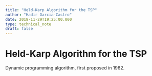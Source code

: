 ```yaml
---
title: "Held-Karp Algorithm for the TSP"
author: "Hadir Garcia-Castro"
date: 2018-11-29T19:25:00.000
type: technical_note
draft: false
---
```

# Held-Karp Algorithm for the TSP

Dynamic programming algorithm, first proposed in 1962.
